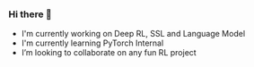 ### Hi there 👋

<!--
**chutaklee/chutaklee** is a ✨ _special_ ✨ repository because its `README.md` (this file) appears on your GitHub profile.
- 🤔 I’m looking for help with ...
- 💬 Ask me about ...
- 📫 How to reach me: ...
- 😄 Pronouns: ...
- ⚡ Fun fact: ...
-->

- I'm currently working on Deep RL, SSL and Language Model
- I'm currently learning PyTorch Internal
- I’m looking to collaborate on any fun RL project

